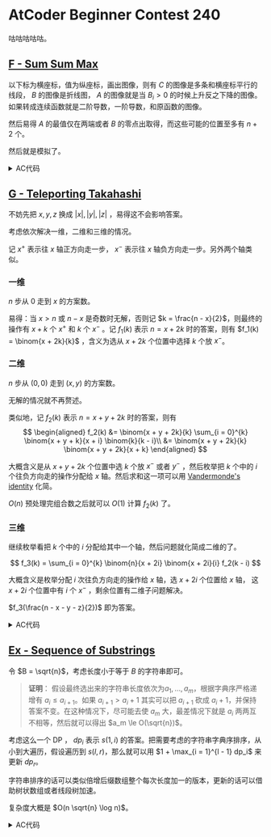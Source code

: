 # AtCoder Beginner Contest 240

咕咕咕咕咕。

## [F - Sum Sum Max](https://atcoder.jp/contests/abc240/tasks/abc240_f)

以下标为横座标，值为纵座标，画出图像，则有 $C$ 的图像是多条和横座标平行的线段， $B$ 的图像是折线图， $A$ 的图像就是当 $B_i > 0$ 的时候上升反之下降的图像。如果转成连续函数就是二阶导数，一阶导数，和原函数的图像。

然后易得 $A$ 的最值仅在两端或者 $B$ 的零点出取得，而这些可能的位置至多有 $n+2$ 个。

然后就是模拟了。

<details>
<summary>AC代码</summary>

```cpp
// Problem: F - Sum Sum Max
// Contest: AtCoder - AtCoder Beginner Contest 240
// URL: https://atcoder.jp/contests/abc240/tasks/abc240_f
// Memory Limit: 1024 MB
// Time Limit: 2000 ms
//
// Powered by CP Editor (https://cpeditor.org)

#include <bits/stdc++.h>

#define CPPIO                       \
  std::ios::sync_with_stdio(false); \
  std::cin.tie(0);                  \
  std::cout.tie(0);

#ifdef BACKLIGHT
#include "debug.h"
#else
#define logd(...) ;
#define ASSERT(x) ;
#define serialize() std::string("")
#endif

using i64 = int64_t;
using u64 = uint64_t;
using i128 = __int128_t;
using u128 = __uint128_t;

void Initialize();
void SolveCase(int Case);

int main(int argc, char* argv[]) {
  CPPIO;

  Initialize();

  int T = 1;
  std::cin >> T;
  for (int t = 1; t <= T; ++t) {
    SolveCase(t);
  }
  return 0;
}

void Initialize() {}

void SolveCase(int Case) {
  int n, m;
  std::cin >> n >> m;
  logd(n, m);

  auto c2 = [](i64 x) {
    ++x;
    return x * (x - 1) / 2;
  };

  i64 ans = std::numeric_limits<i64>::min();
  i64 a = 0, b = 0;
  for (int i = 0; i < n; ++i) {
    i64 x, y;
    std::cin >> x >> y;

    if (i == 0) {
      ans = std::max(ans, x);
    }

    i64 nb = b + x * y;
    if (b > 0 && nb <= 0) {
      i64 z = b / (-x);
      ans = std::max(ans, a + b * z + c2(z) * x);
    }

    logd(x, y, b, c2(y), b * y + c2(y) * x);
    a = a + b * y + c2(y) * x;
    b = nb;

    ans = std::max(ans, a);
    logd(a, b);
  }

  std::cout << ans << "\n";
}

```

</details>

## [G - Teleporting Takahashi](https://atcoder.jp/contests/abc240/tasks/abc240_g)

不妨先把 $x, y, z$ 换成 $|x|, |y|, |z|$ ，易得这不会影响答案。

考虑依次解决一维，二维和三维的情况。

记 $x^+$ 表示往 $x$ 轴正方向走一步， $x^-$ 表示往 $x$ 轴负方向走一步。另外两个轴类似。

### 一维

$n$ 步从 $0$ 走到 $x$ 的方案数。

易得：当 $x > n$ 或 $n - x$ 是奇数时无解，否则记 $k = \frac{n - x}{2}$，则最终的操作有 $x + k$ 个 $x^+$ 和 $k$ 个 $x^-$ 。记 $f_1(k)$ 表示 $n = x + 2k$ 时的答案，则有 $f_1(k) = \binom{x + 2k}{k}$ ，含义为选从 $x + 2k$ 个位置中选择 $k$ 个放 $x^-$。

### 二维

$n$ 步从 $(0, 0)$ 走到 $(x, y)$ 的方案数。

无解的情况就不再赘述。

类似地，记 $f_2(k)$ 表示 $n = x + y + 2k$ 时的答案，则有
$$
\begin{aligned}
f_2(k)
&= \binom{x + y + 2k}{k} \sum_{i = 0}^{k} \binom{x + y + k}{x + i} \binom{k}{k - i}\\
&= \binom{x + y + 2k}{k} \binom{x + y + 2k}{x + k}
\end{aligned}
$$

大概含义是从 $x + y + 2k$ 个位置中选 $k$ 个放 $x^-$ 或者 $y^-$ ，然后枚举把 $k$ 个中的 $i$ 个往负方向走的操作分配给 $x$ 轴。然后求和这一项可以用 [Vandermonde's identity](https://en.wikipedia.org/wiki/Vandermonde%27s_identity) 化简。

$O(n)$ 预处理完组合数之后就可以 $O(1)$ 计算 $f_2(k)$ 了。

### 三维

继续枚举看把 $k$ 个中的 $i$ 分配给其中一个轴，然后问题就化简成二维的了。

$$
f_3(k) = \sum_{i = 0}^{k} \binom{n}{x + 2i} \binom{x + 2i}{i} f_2(k - i)
$$

大概含义是枚举分配 $i$ 次往负方向走的操作给 $x$ 轴，选 $x + 2i$ 个位置给 $x$ 轴， 这 $x + 2i$ 个位置中有 $i$ 个 $x^-$ ，剩余位置有二维子问题解决。

$f_3(\frac{n - x - y - z}{2})$ 即为答案。

<details>
<summary>AC代码</summary>

```cpp
// Problem: G - Teleporting Takahashi
// Contest: AtCoder - AtCoder Beginner Contest 240
// URL: https://atcoder.jp/contests/abc240/tasks/abc240_g
// Memory Limit: 1024 MB
// Time Limit: 3000 ms
//
// Powered by CP Editor (https://cpeditor.org)

#include <bits/stdc++.h>

#define CPPIO                       \
  std::ios::sync_with_stdio(false); \
  std::cin.tie(0);                  \
  std::cout.tie(0);

#ifdef BACKLIGHT
#include "debug.h"
#else
#define logd(...) ;
#define ASSERT(x) ;
#define serialize() std::string("")
#endif

using i64 = int64_t;
using u64 = uint64_t;
using i128 = __int128_t;
using u128 = __uint128_t;

void Initialize();
void SolveCase(int Case);

int main(int argc, char* argv[]) {
  CPPIO;

  Initialize();

  int T = 1;
  // std::cin >> T;
  for (int t = 1; t <= T; ++t) {
    SolveCase(t);
  }
  return 0;
}

void Initialize() {}

template <typename ValueType, ValueType mod_, typename SupperType>
class Modular {
  static ValueType normalize(ValueType value) {
    if (value >= 0 && value < mod_)
      return value;
    value %= mod_;
    if (value < 0)
      value += mod_;
    return value;
  }

  template <typename ExponentType>
  static ValueType power(ValueType value, ExponentType exponent) {
    ValueType result = 1;
    ValueType base = value;
    while (exponent) {
      if (exponent & 1)
        result = SupperType(result) * base % mod_;
      base = SupperType(base) * base % mod_;
      exponent >>= 1;
    }
    return result;
  }

 public:
  Modular() : value_(0) {}

  Modular(ValueType value) : value_(normalize(value)) {}

  Modular(SupperType value) : value_(normalize(value % mod_)) {}

  ValueType value() const { return value_; }

  Modular inv() const { return Modular(power(value_, mod_ - 2)); }

  template <typename ExponentType>
  Modular power(ExponentType exponent) const {
    return Modular(power(value_, exponent));
  }

  friend Modular operator+(const Modular& lhs, const Modular& rhs) {
    ValueType result = lhs.value() + rhs.value() >= mod_
                           ? lhs.value() + rhs.value() - mod_
                           : lhs.value() + rhs.value();
    return Modular(result);
  }

  friend Modular operator-(const Modular& lhs, const Modular& rhs) {
    ValueType result = lhs.value() - rhs.value() < 0
                           ? lhs.value() - rhs.value() + mod_
                           : lhs.value() - rhs.value();
    return Modular(result);
  }

  friend Modular operator-(const Modular& lhs) {
    ValueType result = normalize(-lhs.value() + mod_);
    return result;
  }

  friend Modular operator*(const Modular& lhs, const Modular& rhs) {
    ValueType result = SupperType(1) * lhs.value() * rhs.value() % mod_;
    return Modular(result);
  }

  friend Modular operator/(const Modular& lhs, const Modular& rhs) {
    ValueType result = SupperType(1) * lhs.value() * rhs.inv().value() % mod_;
    return Modular(result);
  }

  std::string to_string() const { return std::to_string(value_); }

 private:
  ValueType value_;
};

// using Mint = Modular<int, 1'000'000'007, int64_t>;
using Mint = Modular<int, 998'244'353, int64_t>;

class Binom {
 private:
  std::vector<Mint> f, g;

 public:
  Binom(int n) {
    f.resize(n + 1);
    g.resize(n + 1);

    f[0] = Mint(1);
    for (int i = 1; i <= n; ++i)
      f[i] = f[i - 1] * Mint(i);
    g[n] = f[n].inv();
    for (int i = n - 1; i >= 0; --i)
      g[i] = g[i + 1] * Mint(i + 1);
  }
  Mint operator()(int n, int m) {
    if (n < 0 || m < 0 || m > n)
      return Mint(0);
    return f[n] * g[m] * g[n - m];
  }

  Mint gf(int n) { return f[n]; }
} binom(2e7 + 5);

void SolveCase(int Case) {
  int n, x, y, z;
  std::cin >> n >> x >> y >> z;

  x = std::abs(x);
  y = std::abs(y);
  z = std::abs(z);

  int w = n - x - y - z;
  if (w < 0 || w & 1) {
    std::cout << "0\n";
    return;
  }

  w = w / 2;
  Mint ans(0);
  for (int k = 0; k <= w; ++k) {
    ans = ans + binom(x + y + 2 * k, k) * binom(x + y + 2 * k, x + k) *
                    binom(n, z + 2 * (w - k)) * binom(z + 2 * (w - k), w - k);
  }

  std::cout << ans.value() << "\n";
}

```

</details>

## [Ex - Sequence of Substrings](https://atcoder.jp/contests/abc240/tasks/abc240_h)

令 $B = \sqrt{n}$，考虑长度小于等于 $B$ 的字符串即可。

> **证明**： 假设最终选出来的字符串长度依次为$a_1, \dots, a_m$，根据字典序严格递增有 $a_i \le a_{i + 1}$。如果 $a_{i + 1} > a_{i} + 1$ 其实可以把 $a_{i + 1}$ 砍成 $a_{i} + 1$，并保持答案不变。在这种情况下，尽可能去使 $a_m$ 大，最差情况下就是 $a_i$ 两两互不相等，然后就可以得出 $a_m \le O(\sqrt{n})$。

考虑这么一个 DP ， $dp_i$ 表示 $s(1, i)$ 的答案。把需要考虑的字符串字典序排序，从小到大遍历，假设遍历到 $s(l, r)$，那么就可以用 $1 + \max_{i = 1}^{l - 1} dp_i$ 来更新 $dp_r$。

字符串排序的话可以类似倍增后缀数组整个每次长度加一的版本，更新的话可以借助树状数组或者线段树加速。

复杂度大概是 $O(n \sqrt{n} \log n)$。

<details>
<summary>AC代码</summary>

```cpp
// Problem: Ex - Sequence of Substrings
// Contest: AtCoder - AtCoder Beginner Contest 240
// URL: https://atcoder.jp/contests/abc240/tasks/abc240_h
// Memory Limit: 1024 MB
// Time Limit: 5000 ms
//
// Powered by CP Editor (https://cpeditor.org)

#include <bits/stdc++.h>

#define CPPIO                       \
  std::ios::sync_with_stdio(false); \
  std::cin.tie(0);                  \
  std::cout.tie(0);

#ifdef BACKLIGHT
#include "debug.h"
#else
#define logd(...) ;
#define ASSERT(x) ;
#define serialize() std::string("")
#endif

using i64 = int64_t;
using u64 = uint64_t;
using i128 = __int128_t;
using u128 = __uint128_t;

void Initialize();
void SolveCase(int Case);

int main(int argc, char* argv[]) {
  CPPIO;

  Initialize();

  int T = 1;
  // std::cin >> T;
  for (int t = 1; t <= T; ++t) {
    SolveCase(t);
  }
  return 0;
}

void Initialize() {}

template <typename T>
class FenwickTree {
 public:
  using Operator = std::function<T(const T&, const T&)>;

 private:
  inline int lb(int x) { return x & -x; }

 public:
  FenwickTree(int n, const T& init, const Operator& op = std::plus<T>())
      : n_(n),
        init_(init),
        c_(n_ + 1, init_),
        op_(op),
        t_(n_ + 1, -1),
        tag_(0) {}

  void Update(int x, T d) {
    for (; x <= n_; x += lb(x)) {
      if (t_[x] != tag_)
        c_[x] = init_;
      c_[x] = op_(c_[x], d);
      t_[x] = tag_;
    }
  }

  const T Query(int x) {
    T r = init_;
    for (; x; x -= lb(x)) {
      if (t_[x] == tag_)
        r = op_(r, c_[x]);
    }
    return r;
  }

  // TODO(backlight): add something to ensure that this can only be called when
  // op_ is inversable.
  const T Query(int l, int r) { return Query(r) - Query(l - 1); }

  // TODO(backlight): similar to range query.
  const T Kth(int k) {
    T ans = 0, cnt = 0;
    for (int i = std::__lg(n_) + 1; i >= 0; --i) {
      ans += (1LL << i);
      if (ans >= n_ || cnt + c_[ans] >= k)
        ans -= (1LL << i);
      else
        cnt += c_[ans];
    }
    return ans + 1;
  }

  void Reset() { ++tag_; }

 private:
  int n_;

  T init_;
  std::vector<T> c_;
  const Operator op_;

  std::vector<int> t_;
  int tag_;
};

void SolveCase(int Case) {
  int n;
  std::cin >> n;

  std::string s;
  std::cin >> s;

  int B = std::sqrt(2 * n);

  std::vector<std::vector<int>> sa(B), rk(B);

  sa[0].reserve(n);
  for (char c : {'0', '1'}) {
    for (int i = 0; i < n; ++i) {
      if (s[i] == c)
        sa[0].push_back(i);
    }
  }
  rk[0].resize(n);
  for (int i = 0; i < n; ++i)
    rk[0][i] = s[i] - '0';

  for (int l = 1; l < B; ++l) {
    sa[l].reserve(n - l);
    for (char c : {'0', '1'}) {
      for (int i : sa[l - 1]) {
        if (i - 1 >= 0 && s[i - 1] == c)
          sa[l].push_back(i - 1);
      }
    }

    rk[l].resize(n - l);
    rk[l][0] = 0;
    for (int i = 1; i < n - l; ++i) {
      int j0 = sa[l][i - 1];
      int j1 = sa[l][i];

      if (s[j0] == s[j1] && rk[l - 1][j0 + 1] == rk[l - 1][j1 + 1])
        rk[l][j1] = rk[l][j0];
      else
        rk[l][j1] = rk[l][j0] + 1;
    }
  }

  std::vector<std::pair<int, int>> candidate;
  candidate.reserve(n * B);
  for (int i = 0; i < n; ++i)
    for (int l = 0; l < B && i + l < n; ++l)
      candidate.push_back({i, l});

  std::sort(candidate.begin(), candidate.end(),
            [&rk](const auto& lhs, const auto& rhs) -> bool {
              auto [li, llen] = lhs;
              auto [ri, rlen] = rhs;

              int l = std::min(llen, rlen);

              if (rk[l][li] != rk[l][ri])
                return rk[l][li] < rk[l][ri];
              else if (llen != rlen)
                return llen < rlen;
              else
                return li > ri;
            });

  FenwickTree<int> t(n, 0, [](int x, int y) { return std::max(x, y); });
  for (auto [i, l] : candidate) {
    ++i, ++l;
    t.Update(i + l - 1, t.Query(i - 1) + 1);
  }

  std::cout << t.Query(n) << "\n";
}

```

</details>

